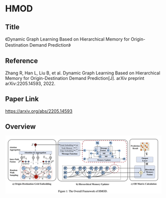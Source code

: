 # HMOD

## Title

《Dynamic Graph Learning Based on Hierarchical Memory for Origin-Destination Demand Prediction》 

## Reference
Zhang R, Han L, Liu B, et al. Dynamic Graph Learning Based on Hierarchical Memory for Origin-Destination Demand Prediction[J]. arXiv preprint arXiv:2205.14593, 2022.

## Paper Link
https://arxiv.org/abs/2205.14593

## Overview

![框图](./HMOD.png)